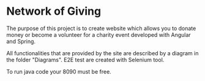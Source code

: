 # Network of Giving


The purpose of this project is to create website which allows you to donate money or become а volunteer for a charity event developed with Angular and Spring.

All functionalities that are provided by the site are described by a diagram in the folder "Diagrams".
E2E test are created with Selenium tool.

To run java code your 8090 must be free.
